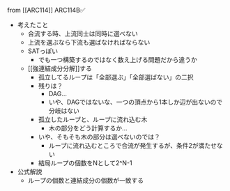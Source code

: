 
from [[ARC114]]
ARC114B✅
- 考えたこと
    - 合流する時、上流同士は同時に選べない
    - 上流を選ぶなら下流も選ばなければならない
    - SATっぽい
        - でも一つ構築するのではなく数え上げる問題だから違うか
    - [[強連結成分分解]]する
        - 孤立してるループは「全部選ぶ」「全部選ばない」の二択
        - 残りは？
            - DAG…
            - いや、DAGではないな、一つの頂点から1本しか辺が出ないので分岐はない
        - 孤立したループと、ループに流れ込む木
            - 木の部分をどう計算するか…
        - いや、そもそも木の部分は選べないのでは？
            - ループに流れ込むところで合流が発生するが、条件2が満たせない
        - 結局ループの個数をNとして2^N-1
- 公式解説
    - ループの個数と連結成分の個数が一致する
